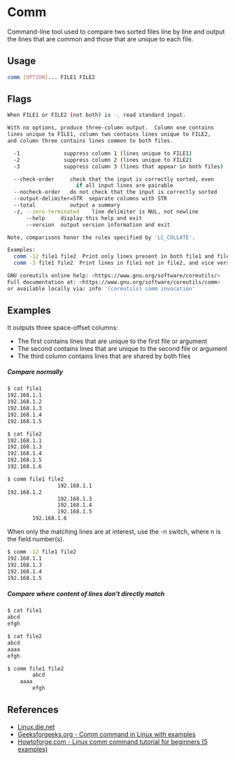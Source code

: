 # Comm

Command-line tool used to compare two sorted files line by line and output the lines that are common and those that are unique to each file.

## Usage

```bash
comm [OPTION]... FILE1 FILE2
```

## Flags

```bash
When FILE1 or FILE2 (not both) is -, read standard input.

With no options, produce three-column output.  Column one contains
lines unique to FILE1, column two contains lines unique to FILE2,
and column three contains lines common to both files.

  -1              suppress column 1 (lines unique to FILE1)
  -2              suppress column 2 (lines unique to FILE2)
  -3              suppress column 3 (lines that appear in both files)

  --check-order     check that the input is correctly sorted, even
                      if all input lines are pairable
  --nocheck-order   do not check that the input is correctly sorted
  --output-delimiter=STR  separate columns with STR
  --total           output a summary
  -z, --zero-terminated    line delimiter is NUL, not newline
      --help     display this help and exit
      --version  output version information and exit

Note, comparisons honor the rules specified by 'LC_COLLATE'.

Examples:
  comm -12 file1 file2  Print only lines present in both file1 and file2.
  comm -3 file1 file2  Print lines in file1 not in file2, and vice versa.

GNU coreutils online help: <https://www.gnu.org/software/coreutils/>
Full documentation at: <https://www.gnu.org/software/coreutils/comm>
or available locally via: info '(coreutils) comm invocation'
```

## Examples

It outputs three space-offset columns:

- The first contains lines that are unique to the first file or argument
- The second contains lines that are unique to the second file or argument
- The third column contains lines that are shared by both files

##### Compare normally

```bash
$ cat file1
192.168.1.1
192.168.1.2
192.168.1.3
192.168.1.4
192.168.1.5

$ cat file2
192.168.1.1
192.168.1.3
192.168.1.4
192.168.1.5
192.168.1.6

$ comm file1 file2
                192.168.1.1
192.168.1.2
                192.168.1.3
                192.168.1.4
                192.168.1.5
        192.168.1.6
```

When only the matching lines are at interest, use the -n switch, where n is the field number(s).

```bash
$ comm -12 file1 file2
192.168.1.1
192.168.1.3
192.168.1.4
192.168.1.5
```

##### Compare where content of lines don't directly match

```bash
$ cat file1
abcd
efgh

$ cat file2
abcd
aaaa
efgh

$ comm file1 file2
        abcd
    aaaa
        efgh
```

## References

- [Linux.die.net](https://linux.die.net/man/1/comm)
- [Geeksforgeeks.org - Comm command in Linux with examples](https://www.geeksforgeeks.org/comm-command-in-linux-with-examples/)
- [Howtoforge.com - Linux comm command tutorial for beginners (5 examples)](https://www.howtoforge.com/linux-comm-command/)

